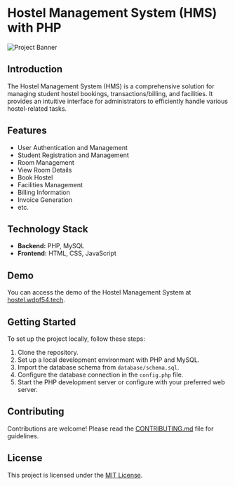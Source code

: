 # Hostel Management System (HMS) with PHP

![Project Banner](link-to-banner-image)

## Introduction

The Hostel Management System (HMS) is a comprehensive solution for managing student hostel bookings, transactions/billing, and facilities. It provides an intuitive interface for administrators to efficiently handle various hostel-related tasks.

## Features

- User Authentication and Management
- Student Registration and Management
- Room Management
- View Room Details
- Book Hostel
- Facilities Management
- Billing Information
- Invoice Generation
- etc.

## Technology Stack

- **Backend:** PHP, MySQL
- **Frontend:** HTML, CSS, JavaScript

## Demo

You can access the demo of the Hostel Management System at [hostel.wdpf54.tech](https://hostel.wdpf54.tech).

## Getting Started

To set up the project locally, follow these steps:

1. Clone the repository.
2. Set up a local development environment with PHP and MySQL.
3. Import the database schema from `database/schema.sql`.
4. Configure the database connection in the `config.php` file.
5. Start the PHP development server or configure with your preferred web server.

## Contributing

Contributions are welcome! Please read the [CONTRIBUTING.md](CONTRIBUTING.md) file for guidelines.

## License

This project is licensed under the [MIT License](LICENSE).
